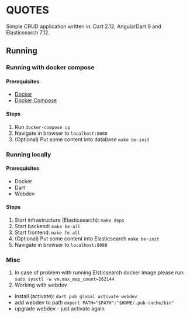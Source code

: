 # QUOTES
Simple CRUD application written in: Dart 2.12, AngularDart 6 and Elasticsearch 7.12.


## Running

### Running with docker compose

#### Prerequisites
- [Docker](https://www.docker.com/)
- [Docker Compose](https://docs.docker.com/compose/)

#### Steps
1. Run `docker-compose up`
2. Navigate in browser to `localhost:8080`
3. (Optional) Put some content into database `make be-init`

### Running locally

#### Prerequisites
- Docker
- Dart
- Webdev

#### Steps
1. Start infrastructure (Elasticsearch): `make deps`
2. Start backend: `make be-all`
3. Start frontend: `make fe-all`
4. (Optional) Put some content into Elasticsearch `make be-init`
5. Navigate in browser to `localhost:8080`


### Misc
1. In case of problem with running Elsticsearch docker image please run: `sudo sysctl -w vm.max_map_count=262144`
2. Working with webdev
- install (activate): `dart pub global activate webdev`
- add webdev to path `export PATH="$PATH":"$HOME/.pub-cache/bin"`
- upgrade webdev - just activate again

